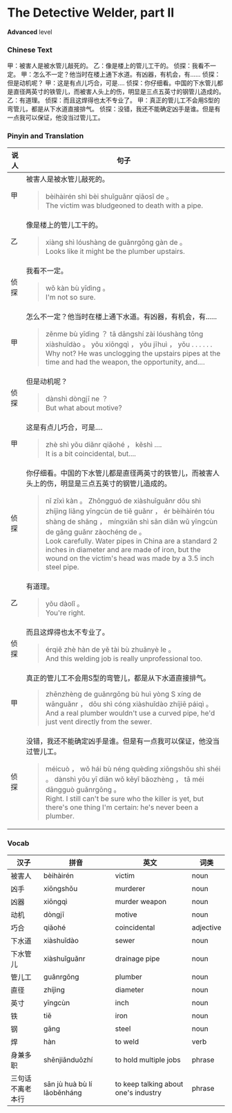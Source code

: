 # The Detective Welder, part II
**Advanced** level
### Chinese Text
甲：被害人是被水管儿敲死的。
乙：像是楼上的管儿工干的。
侦探：我看不一定。
甲：怎么不一定？他当时在楼上通下水道。有凶器，有机会，有......
侦探：但是动机呢？
甲：这是有点儿巧合，可是....
侦探：你仔细看。中国的下水管儿都是直径两英寸的铁管儿，而被害人头上的伤，明显是三点五英寸的钢管儿造成的。
乙：有道理。
侦探：而且这焊得也太不专业了。
甲：真正的管儿工不会用S型的弯管儿，都是从下水道直接排气。
侦探：没错，我还不能确定凶手是谁。但是有一点我可以保证，他没当过管儿工。

### Pinyin and Translation
|说人|句子|
|----|----|
|甲|被害人是被水管儿敲死的。<blockquote>bèihàirén shì bèi shuǐguǎnr qiāosǐ de 。<br />The victim was bludgeoned to death with a pipe.</blockquote>|
|乙|像是楼上的管儿工干的。<blockquote>xiàng shì lóushàng de guǎnrgōng gàn de 。<br />Looks like it might be the plumber upstairs.</blockquote>|
|侦探|我看不一定。<blockquote>wǒ kàn bù yīdìng 。<br />I'm not so sure.</blockquote>|
|甲|怎么不一定？他当时在楼上通下水道。有凶器，有机会，有......<blockquote>zěnme bù yīdìng ？ tā dāngshí zài lóushàng tōng xiàshuǐdào 。 yǒu xiōngqì ， yǒu jīhuì ， yǒu . . . . . .<br />Why not? He was unclogging the upstairs pipes at the time and had the weapon, the opportunity, and....</blockquote>|
|侦探|但是动机呢？<blockquote>dànshì dòngjī ne ？<br />But what about motive?</blockquote>|
|甲|这是有点儿巧合，可是....<blockquote>zhè shì yǒu  diǎnr qiǎohé ， kěshì ....<br />It is a bit coincidental, but....</blockquote>|
|侦探|你仔细看。中国的下水管儿都是直径两英寸的铁管儿，而被害人头上的伤，明显是三点五英寸的钢管儿造成的。<blockquote>nǐ zǐxì kàn 。 Zhōngguó de xiàshuǐguǎnr dōu shì zhíjìng liǎng yīngcùn de tiě guǎnr ， ér bèihàirén tóu shàng de shāng ， míngxiǎn shì sān diǎn wǔ yīngcùn de gāng guǎnr zàochéng de 。<br />Look carefully. Water pipes in China are a standard 2 inches in diameter and are made of iron, but the wound on the victim's head was made by a 3.5 inch steel pipe.</blockquote>|
|乙|有道理。<blockquote>yǒu dàolǐ 。<br />You're right.</blockquote>|
|侦探|而且这焊得也太不专业了。<blockquote>érqiě zhè hàn de yě tài bù zhuānyè le 。<br />And this welding job is really unprofessional too.</blockquote>|
|甲|真正的管儿工不会用S型的弯管儿，都是从下水道直接排气。<blockquote>zhēnzhèng de guǎnrgōng bù huì yòng S xíng de wānguǎnr ， dōu shì cóng xiàshuǐdào zhíjiē páiqì 。<br />And a real plumber wouldn't use a curved pipe, he'd just vent directly from the sewer.</blockquote>|
|侦探|没错，我还不能确定凶手是谁。但是有一点我可以保证，他没当过管儿工。<blockquote>méicuò ， wǒ hái bù néng quèdìng xiōngshǒu shì shéi 。 dànshì yǒu yī diǎn wǒ kěyǐ bǎozhèng ， tā méi dāngguò guǎnrgōng 。<br />Right. I still can't be sure who the killer is yet, but there's one thing I'm certain: he's never been a plumber.</blockquote>|
### Vocab
|汉子|拼音|英文|词类|
|----|----|----|----|
|被害人|bèihàirén|victim|noun|
|凶手|xiōngshǒu|murderer|noun|
|凶器|xiōngqì|murder weapon|noun|
|动机|dòngjī|motive|noun|
|巧合|qiǎohé|coincidental|adjective|
|下水道|xiàshuǐdào|sewer|noun|
|下水管儿|xiàshuǐguǎnr|drainage pipe|noun|
|管儿工|guǎnrgōng|plumber|noun|
|直径|zhíjìng|diameter|noun|
|英寸|yīngcùn|inch|noun|
|铁|tiě|iron|noun|
|钢|gāng|steel|noun|
|焊|hàn|to weld|verb|
|身兼多职|shēnjiānduōzhí|to hold multiple jobs|phrase|
|三句话不离老本行|sān jù huà bù lí lǎoběnháng|to keep talking about one's industry|phrase|